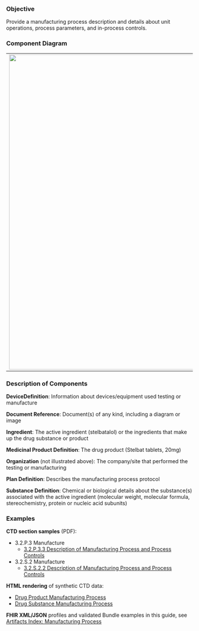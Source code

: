 ### Objective
Provide a manufacturing process description and details about unit operations, process parameters, and in-process controls.

### Component Diagram
<table>
<tr><td><img src="manufacturing_process_FHIR_resources [2023-07-28 Rik].png" width="850"/></td></tr>
</table>
 
### Description of Components
**DeviceDefinition**: Information about devices/equipment used testing or manufacture

**Document Reference**: Document(s) of any kind, including a diagram or image

**Ingredient**: The active ingredient (stelbatalol) or the ingredients that make up the drug substance or product

**Medicinal Product Definition**: The drug product (Stelbat tablets, 20mg)

**Organization** (not illustrated above): The company/site that performed the testing or manufacturing

**Plan Definition**: Describes the manufacturing process protocol

**Substance Definition**: Chemical or biological details about the substance(s) associated with the active ingredient (molecular weight, molecular formula, stereochemistry, protein or nucleic acid subunits)

### Examples
**CTD section samples** (PDF):
- 3.2.P.3 Manufacture
    - <a href="https://github.com/HL7/uv-dx-pq/raw/master/input/examples-pdf/3.2.P.3.3_Description_Manufacturing.pdf ">3.2.P.3.3 Description of Manufacturing Process and Process Controls</a>
- 3.2.S.2 Manufacture
    - <a href="https://github.com/HL7/uv-dx-pq/raw/master/input/examples-pdf/3.2.S.2.2_Description_Manufacturing.pdf ">3.2.S.2.2 Description of Manufacturing Process and Process Controls</a>

**HTML rendering** of synthetic CTD data:
- <a href="mnf_process_rend_p.html">Drug Product Manufacturing Process</a>
- <a href="mnf_process_rend_s.html">Drug Substance Manufacturing Process</a>

**FHIR XML/JSON** profiles and validated Bundle examples in this guide, see [Artifacts Index: Manufacturing Process](artifacts.html#manufacturing-process)
